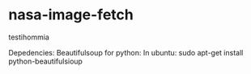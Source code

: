 # nasa-image-fetch

testihommia

Depedencies:
Beautifulsoup for python:
  In ubuntu: sudo apt-get install python-beautifulsioup
